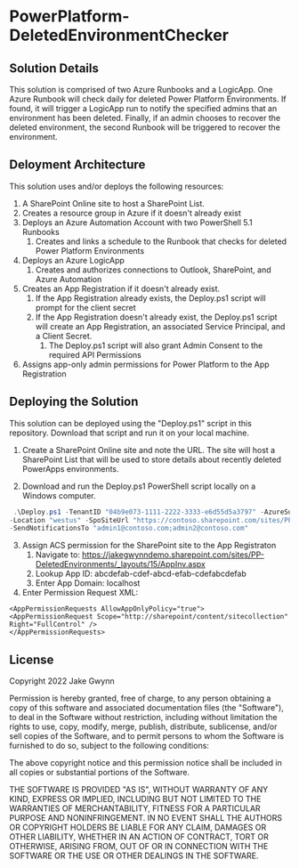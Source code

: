 # PowerPlatform-DeletedEnvironmentChecker

## Solution Details
This solution is comprised of two Azure Runbooks and a LogicApp. One Azure Runbook will check daily for deleted Power Platform Environments. If found, it will trigger a LogicApp run to notify the specified admins that an environment has been deleted. Finally, if an admin chooses to recover the deleted environment, the second Runbook will be triggered to recover the environment.

## Deloyment Architecture
This solution uses and/or deploys the following resources:
1. A SharePoint Online site to host a SharePoint List.
2. Creates a resource group in Azure if it doesn't already exist
3. Deploys an Azure Automation Account with two PowerShell 5.1 Runbooks  
   1. Creates and links a schedule to the Runbook that checks for deleted Power Platform Environments
4. Deploys an Azure LogicApp 
   1. Creates and authorizes connections to Outlook, SharePoint, and Azure Automation
5. Creates an App Registration if it doesn't already exist. 
   1. If the App Registration already exists, the Deploy.ps1 script will prompt for the client secret
   1. If the App Registration doesn't already exist, the Deploy.ps1 script will create an App Registration, an associated Service Principal, and a Client Secret. 
      1. The Deploy.ps1 script will also grant Admin Consent to the required API Permissions
6. Assigns app-only admin permissions for Power Platform to the App Registration

## Deploying the Solution
This solution can be deployed using the "Deploy.ps1" script in this repository. Download that script and run it on your local machine. 

1. Create a SharePoint Online site and note the URL. The site will host a SharePoint List that will be used to store details about recently deleted PowerApps environments.

2. Download and run the Deploy.ps1 PowerShell script locally on a Windows computer. 
  ```powershell
   .\Deploy.ps1 -TenantID "04b9e073-1111-2222-3333-e6d55d5a3797" -AzureSubscriptionId "57db489f-1111-2222-3333-a0fda50af9e8" `
-Location "westus" -SpoSiteUrl "https://contoso.sharepoint.com/sites/PP-DeletedEnvironments" `
-SendNotificationsTo "admin1@contoso.com;admin2@contoso.com"
  ```
3. Assign ACS permission for the SharePoint site to the App Registraton
   1. Navigate to: https://jakegwynndemo.sharepoint.com/sites/PP-DeletedEnvironments/_layouts/15/AppInv.aspx
   2. Lookup App ID: abcdefab-cdef-abcd-efab-cdefabcdefab
   3. Enter App Domain: localhost
4. Enter Permission Request XML:
  ```
  <AppPermissionRequests AllowAppOnlyPolicy="true">
  <AppPermissionRequest Scope="http://sharepoint/content/sitecollection" Right="FullControl" />
  </AppPermissionRequests>
  ```

## License
Copyright 2022 Jake Gwynn

Permission is hereby granted, free of charge, to any person obtaining a copy of this software and associated documentation files (the "Software"), to deal in the Software without restriction, including without limitation the rights to use, copy, modify, merge, publish, distribute, sublicense, and/or sell copies of the Software, and to permit persons to whom the Software is furnished to do so, subject to the following conditions:

The above copyright notice and this permission notice shall be included in all copies or substantial portions of the Software.

THE SOFTWARE IS PROVIDED "AS IS", WITHOUT WARRANTY OF ANY KIND, EXPRESS OR IMPLIED, INCLUDING BUT NOT LIMITED TO THE WARRANTIES OF MERCHANTABILITY, FITNESS FOR A PARTICULAR PURPOSE AND NONINFRINGEMENT. IN NO EVENT SHALL THE AUTHORS OR COPYRIGHT HOLDERS BE LIABLE FOR ANY CLAIM, DAMAGES OR OTHER LIABILITY, WHETHER IN AN ACTION OF CONTRACT, TORT OR OTHERWISE, ARISING FROM, OUT OF OR IN CONNECTION WITH THE SOFTWARE OR THE USE OR OTHER DEALINGS IN THE SOFTWARE.
